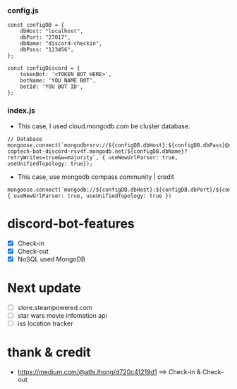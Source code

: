 ### config.js
````
const configDB = {
    dbHost: "localhost",
    dbPort: "27017",
    dbName: "discord-checkin",
    dbPass: "123456",
};

const configDiscord = {
    tokenBot: '<TOKEN BOT HERE>',
    botName: 'YOU NAME BOT',
    botId: 'YOU BOT ID',
};

````
### index.js
- This case, I used cloud.mongodb.com be cluster database.
````
// Database
mongoose.connect(`mongodb+srv://${configDB.dbHost}:${configDB.dbPass}@cluster0-coptech-bot-discord-rsv4f.mongodb.net/${configDB.dbName}?retryWrites=true&w=majority`, { useNewUrlParser: true, useUnifiedTopology: true});
````
- This case, use mongodb compass community | credit
````
mongoose.connect(`mongodb://${configDB.dbHost}:${configDB.dbPort}/${configDB.dbName}`, { useNewUrlParser: true, useUnifiedTopology: true })
````

# discord-bot-features
- [x] Check-in
- [x] Check-out
- [x] NoSQL used MongoDB

# Next update
- [ ] store.steampowered.com
- [ ] star wars movie infomation api
- [ ] iss location tracker

# thank & credit
- https://medium.com/@athi.lhong/d720c41219d1 ==> Check-in & Check-out
